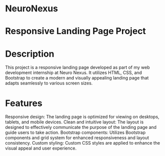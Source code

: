 # NeuroNexus
# Responsive Landing Page Project
# Description
This project is a responsive landing page developed as part of my web development internship at Neuro Nexus. It utilizes HTML, CSS, and Bootstrap to create a modern and visually appealing landing page that adapts seamlessly to various screen sizes.

# Features
Responsive design: The landing page is optimized for viewing on desktops, tablets, and mobile devices.
Clean and intuitive layout: The layout is designed to effectively communicate the purpose of the landing page and guide users to take action.
Bootstrap components: Utilizes Bootstrap components and grid system for enhanced responsiveness and layout consistency.
Custom styling: Custom CSS styles are applied to enhance the visual appeal and user experience.
